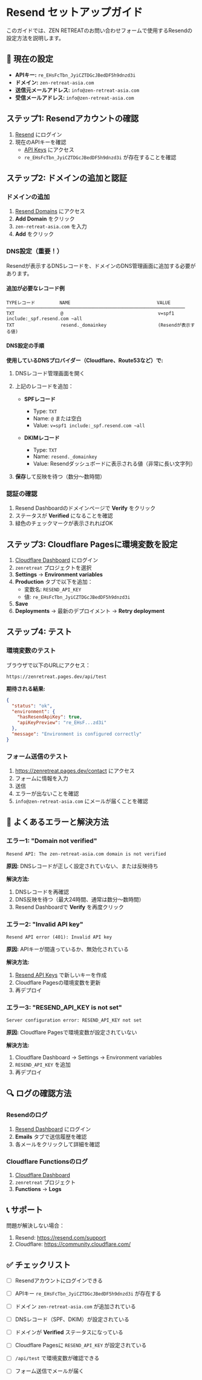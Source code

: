 # Resend セットアップガイド

このガイドでは、ZEN RETREATのお問い合わせフォームで使用するResendの設定方法を説明します。

## 📧 現在の設定

- **APIキー:** `re_EHsFcTbn_JyiCZTDGcJBedDF5h9dnzd3i`
- **ドメイン:** `zen-retreat-asia.com`
- **送信元メールアドレス:** `info@zen-retreat-asia.com`
- **受信メールアドレス:** `info@zen-retreat-asia.com`

## ステップ1: Resendアカウントの確認

1. [Resend](https://resend.com/) にログイン
2. 現在のAPIキーを確認
   - [API Keys](https://resend.com/api-keys) にアクセス
   - `re_EHsFcTbn_JyiCZTDGcJBedDF5h9dnzd3i` が存在することを確認

## ステップ2: ドメインの追加と認証

### ドメインの追加

1. [Resend Domains](https://resend.com/domains) にアクセス
2. **Add Domain** をクリック
3. `zen-retreat-asia.com` を入力
4. **Add** をクリック

### DNS設定（重要！）

Resendが表示するDNSレコードを、ドメインのDNS管理画面に追加する必要があります。

#### 追加が必要なレコード例

```
TYPEレコード         NAME                                VALUE
──────────────────────────────────────────────────────────────────
TXT                 @                                   v=spf1 include:_spf.resend.com ~all
TXT                 resend._domainkey                   (Resendが表示する値)
```

#### DNS設定の手順

**使用しているDNSプロバイダー（Cloudflare、Route53など）で:**

1. DNSレコード管理画面を開く
2. 上記のレコードを追加：
   - **SPFレコード**
     - Type: `TXT`
     - Name: `@` または空白
     - Value: `v=spf1 include:_spf.resend.com ~all`
   
   - **DKIMレコード**
     - Type: `TXT`
     - Name: `resend._domainkey`
     - Value: Resendダッシュボードに表示される値（非常に長い文字列）

3. **保存**して反映を待つ（数分～数時間）

### 認証の確認

1. Resend Dashboardのドメインページで **Verify** をクリック
2. ステータスが **Verified** になることを確認
3. 緑色のチェックマークが表示されればOK

## ステップ3: Cloudflare Pagesに環境変数を設定

1. [Cloudflare Dashboard](https://dash.cloudflare.com/) にログイン
2. `zenretreat` プロジェクトを選択
3. **Settings** → **Environment variables**
4. **Production** タブで以下を追加：
   - 変数名: `RESEND_API_KEY`
   - 値: `re_EHsFcTbn_JyiCZTDGcJBedDF5h9dnzd3i`
5. **Save**
6. **Deployments** → 最新のデプロイメント → **Retry deployment**

## ステップ4: テスト

### 環境変数のテスト

ブラウザで以下のURLにアクセス：
```
https://zenretreat.pages.dev/api/test
```

**期待される結果:**
```json
{
  "status": "ok",
  "environment": {
    "hasResendApiKey": true,
    "apiKeyPreview": "re_EHsF...zd3i"
  },
  "message": "Environment is configured correctly"
}
```

### フォーム送信のテスト

1. https://zenretreat.pages.dev/contact にアクセス
2. フォームに情報を入力
3. 送信
4. エラーが出ないことを確認
5. `info@zen-retreat-asia.com` にメールが届くことを確認

## 🚨 よくあるエラーと解決方法

### エラー1: "Domain not verified"

```
Resend API: The zen-retreat-asia.com domain is not verified
```

**原因:** DNSレコードが正しく設定されていない、または反映待ち

**解決方法:**
1. DNSレコードを再確認
2. DNS反映を待つ（最大24時間、通常は数分～数時間）
3. Resend Dashboardで **Verify** を再度クリック

### エラー2: "Invalid API key"

```
Resend API error (401): Invalid API key
```

**原因:** APIキーが間違っているか、無効化されている

**解決方法:**
1. [Resend API Keys](https://resend.com/api-keys) で新しいキーを作成
2. Cloudflare Pagesの環境変数を更新
3. 再デプロイ

### エラー3: "RESEND_API_KEY is not set"

```
Server configuration error: RESEND_API_KEY not set
```

**原因:** Cloudflare Pagesで環境変数が設定されていない

**解決方法:**
1. Cloudflare Dashboard → Settings → Environment variables
2. `RESEND_API_KEY` を追加
3. 再デプロイ

## 🔍 ログの確認方法

### Resendのログ

1. [Resend Dashboard](https://resend.com/) にログイン
2. **Emails** タブで送信履歴を確認
3. 各メールをクリックして詳細を確認

### Cloudflare Functionsのログ

1. [Cloudflare Dashboard](https://dash.cloudflare.com/)
2. `zenretreat` プロジェクト
3. **Functions** → **Logs**

## 📞 サポート

問題が解決しない場合：
1. Resend: https://resend.com/support
2. Cloudflare: https://community.cloudflare.com/

## ✅ チェックリスト

- [ ] Resendアカウントにログインできる
- [ ] APIキー `re_EHsFcTbn_JyiCZTDGcJBedDF5h9dnzd3i` が存在する
- [ ] ドメイン `zen-retreat-asia.com` が追加されている
- [ ] DNSレコード（SPF、DKIM）が設定されている
- [ ] ドメインが **Verified** ステータスになっている
- [ ] Cloudflare Pagesに `RESEND_API_KEY` が設定されている
- [ ] `/api/test` で環境変数が確認できる
- [ ] フォーム送信でメールが届く

